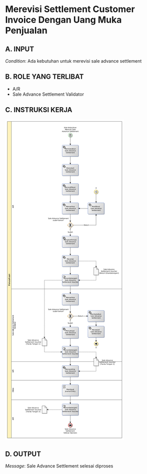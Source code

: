 # Merevisi Settlement Customer Invoice Dengan Uang Muka Penjualan

## <a name="input">A. INPUT</a>

*Condition*: Ada kebutuhan untuk merevisi sale advance settlement

## <a name="role">B. ROLE YANG TERLIBAT</a>

* A/R
* Sale Advance Settlement Validator

## <a name="instruksi">C. INSTRUKSI KERJA</a>

![](../img/merevisi-settlement-uang-muka-penjualan.png)

## <a name="output">D. OUTPUT</output>

*Message*: Sale Advance Settlement selesai diproses
